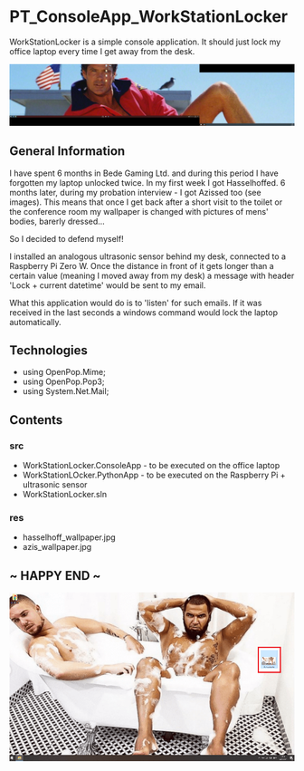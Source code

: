 # PT_ConsoleApp_WorkStationLocker

WorkStationLocker is a simple console application. It should just lock my office laptop every time I get away from the desk.

![Hasselhoff_Scrot](res/scrot/hasselhoff_wallpaper.jpg)

## General Information

I have spent 6 months in Bede Gaming Ltd. and during this period I have forgotten my laptop unlocked twice.
In my first week I got Hasselhoffed. 6 months later, during my probation interview - I got Azissed too (see images).
This means that once I get back after a short visit to the toilet or the conference room my wallpaper is changed with pictures of mens' bodies, barerly dressed...

So I decided to defend myself!

I installed an analogous ultrasonic sensor behind my desk, connected to a Raspberry Pi Zero W. 
Once the distance in front of it gets longer than a certain value (meaning I moved away from my desk) a message with header 'Lock + current datetime' would be sent to my email.

What this application would do is to 'listen' for such emails. If it was received in the last seconds a windows command would lock the laptop automatically.

## Technologies

- using OpenPop.Mime;
- using OpenPop.Pop3;
- using System.Net.Mail;

## Contents

### src
- WorkStationLocker.ConsoleApp - to be executed on the office laptop
- WorkStationLOcker.PythonApp - to be executed on the Raspberry Pi + ultrasonic sensor
- WorkStationLocker.sln 

### res
- hasselhoff_wallpaper.jpg
- azis_wallpaper.jpg

## ~ HAPPY END ~

![As-Is_Scrot](res/scrot/azis_wallpaper.jpg)
